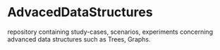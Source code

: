AdvacedDataStructures
=====================

repository containing study-cases, scenarios, experiments concerning advanced data structures such as Trees, Graphs.
